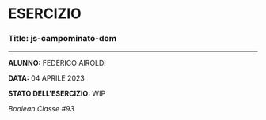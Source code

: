 # ESERCIZIO

### Title: js-campominato-dom
---
**ALUNNO:** FEDERICO AIROLDI

**DATA:** 04 APRILE 2023

**STATO DELL'ESERCIZIO:** WIP

_Boolean Classe #93_